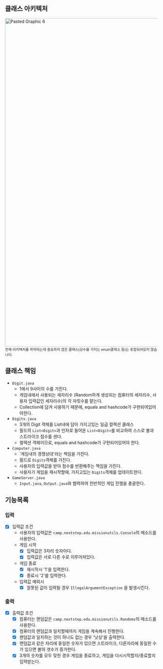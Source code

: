 ## 클래스 아키텍처
<img width="1080" alt="Pasted Graphic 6" src="https://github.com/Team-BuddyCon/BACKEND_V2/assets/69676101/402c4b4c-3e1a-4aa7-b109-fef3ac3e01dd">
<small>전체 아키텍처를 파악하는데 중요하지 않은 클래스(상수를 가지는 enum클래스 등)는 포함되어있지 않습니다.</small>

## 클래스 책임
- `Digit.java`
  - 1에서 9사이의 수를 가진다.
  - 게임내에서 사용되는 세자리수 (Random하게 생성되는 컴퓨터의 세자리수, 사용자 입력값인 세자리수)의 각 자릿수를 맡는다.
  - Collection에 담겨 사용하기 때문에, equals and hashcode가 구현되어있어야한다.
- `Digits.java`
  - 3개의 Digit 객체를 List내에 담아 가지고있는 일급 컬렉션 클래스
  - 필드의 `List<Digit>`과 인자로 들어온 `List<Digit>`를 비교하여 스스로 볼과 스트라이크 점수를 센다.
  - 컬렉션 객체이므로, equals and hashcode가 구현되어있어야 한다.
- `Computer.java`
  - '게임내의 경쟁상대'라는 책임을 가진다.
  - 필드로 `Digits`객체를 가진다.
  - 사용자의 입력값을 받아 점수를 반환해주는 책임을 가진다.
  - 사용자가 게임을 재시작할때, 가지고있는 `Digits`객체를 업데이트한다.
- `GameServer.java`
  - `Input.java`, `Output.java`와 협력하여 전반적인 게임 진행을 총괄한다.

## 기능목록
### 입력
- [x] 입력값 조건
  - 사용자의 입력값은 `camp.nextstep.edu.missionutils.Console`의 메소드를 사용한다.
  - 게임 시작
    - [x] 입력값은 3자리 숫자이다.
    - [x] 입력값은 서로 다른 수로 이루어져있다.
  - 게임 종료
    - [x] 재시작시 '1'을 입력한다.
    - [x] 종료시 '2'를 입력한다.
  - 입력값 예외시
    - [x] 잘못된 값이 입력될 경우 `IllegalArgumentException` 을 발생시킨다.
### 출력
- [x] 출력값 조건
  - [x] 컴퓨터는 랜덤값은 `camp.nextstep.edu.missionutils.Randoms`의 메소드를 사용한다. 
  - [x] 컴퓨터의 랜덤값과 일치할때까지 게임을 계속해서 진행한다.
  - [x] 랜덤값과 일치하는 것이 하나도 없는 경우 '낫싱'을 출력한다.
  - [x] 랜덤값과 같은 자리에 동일한 숫자가 있으면 스트라이크, 다른자리에 동일한 수가 있으면 볼의 갯수가 증가한다.
  - [x] 3개의 숫자를 모두 맞힌 경우 게임을 종료하고, 게임을 다시시작할지/종료할지 입력받는다.